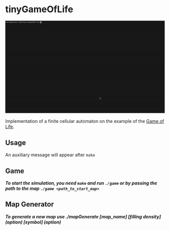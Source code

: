 # tinyGameOfLife
![image](./GameOfLife.gif)

Implementation of a finite cellular automaton on the example of the [Game of Life](https://en.wikipedia.org/wiki/Conway%27s_Game_of_Life).

## Usage
An auxiliary message will appear after `make`

## Game
***To start the simulation, you need `make` and run `./game` or by passing the path to the map `./game <path_to_start_map>`***
## Map Generator
***To generate a new map use ./mapGenerate [map_name] [filling density] (option) [symbol] (option)***
